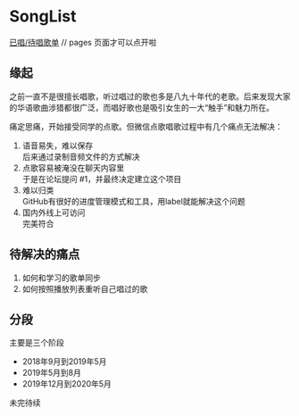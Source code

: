 # SongList

[已唱/待唱歌单](./playlist)  // pages 页面才可以点开啦

## 缘起

之前一直不是很擅长唱歌，听过唱过的歌也多是八九十年代的老歌。后来发现大家的华语歌曲涉猎都很广泛，而唱好歌也是吸引女生的一大“触手”和魅力所在。

痛定思痛，开始接受同学的点歌。但微信点歌唱歌过程中有几个痛点无法解决：
1. 语音易失，难以保存  
后来通过录制音频文件的方式解决
2. 点歌容易被淹没在聊天内容里  
于是在论坛提问 #1，并最终决定建立这个项目
3. 难以归类  
GitHub有很好的进度管理模式和工具，用label就能解决这个问题
4. 国内外线上可访问  
完美符合

## 待解决的痛点

1. 如何和学习的歌单同步
2. 如何按照播放列表重听自己唱过的歌

## 分段

主要是三个阶段

- 2018年9月到2019年5月
- 2019年5月到8月
- 2019年12月到2020年5月

未完待续
